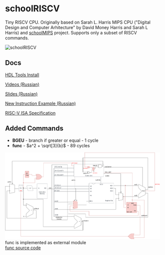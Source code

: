 # schoolRISCV

Tiny RISCV CPU. Originally based on Sarah L. Harris MIPS CPU ("Digital Design and Computer Arhitecture" by David Money Harris and Sarah L Harris) and [schoolMIPS](https://github.com/MIPSfpga/schoolMIPS) project. Supports only a subset of RISCV commands.

![schoolRISCV](https://raw.githubusercontent.com/wiki/zhelnio/schoolRISCV/img/schoolRISCV.gif)

## Docs

[HDL Tools Install](install/readme.md)

[Videos (Russian)](https://www.youtube.com/watch?v=w1F6aHfiuZ0&list=PL7J5ZgBGsxn6rquSuWO07kUk_YJrQnXec)

[Slides (Russian)](https://raw.githubusercontent.com/wiki/zhelnio/schoolRISCV/doc/schoolRISCV_slides_ru.pdf)

[New Instruction Example (Russian)](https://raw.githubusercontent.com/wiki/zhelnio/schoolRISCV/doc/schoolRISCV_steps_ru.pdf)

[RISC-V ISA Specification](https://raw.githubusercontent.com/wiki/zhelnio/schoolRISCV/doc/riscv-spec-20191213.pdf)

## Added Commands
- __BGEU__ - branch if greater or equal - 1 cycle
- __func__ - $a^2 + \sqrt[3]{b}$ - 89 cycles

![Changes in schematics](schematics.png)
func is implemented as external module  
[func source code](https://github.com/SuperJaremy/schematics-2)